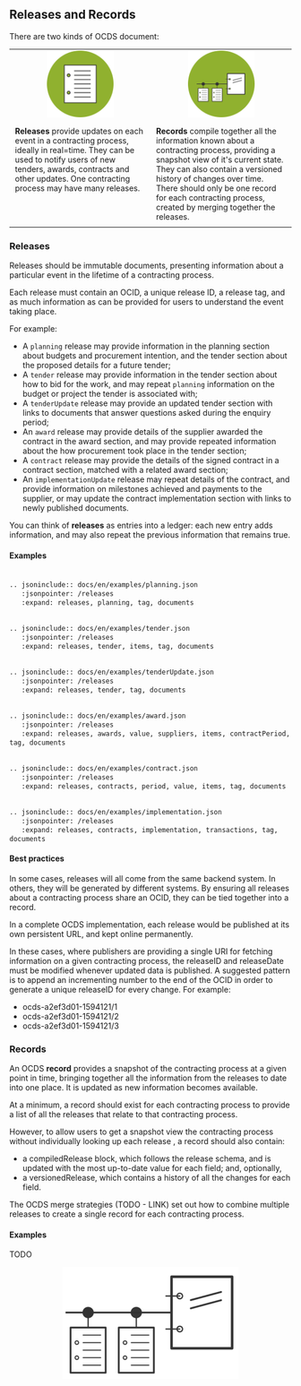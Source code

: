 ## Releases and Records

There are two kinds of OCDS document:

<table>
    <tr>
        <td width="50%" align="center"><img src="../../../assets/green_release.svg.png" width="50%"></td>
        <td width="50%" align="center"><img src="../../../assets/green_compilation.svg.png" width="50%"></td>
    </tr>
    <tr>
        <td valign="top" style="padding:10px;"><strong>Releases</strong> provide updates on each event in a contracting process, ideally in real=time. They can be used to notify users of new tenders, awards, contracts and other updates. One contracting process may have many releases.</td>
        <td valign="top" style="padding:10px;"><strong>Records</strong> compile together all the information known about a contracting process, providing a snapshot view of it's current state. They can also contain a versioned history of changes over time. There should only be one record for each contracting process, created by merging together the releases.</td>
    </tr>
</table>

### Releases

Releases should be immutable documents, presenting information about a particular event in the lifetime of a contracting process. 

Each release must contain an OCID, a unique release ID, a release tag, and as much information as can be provided for users to understand the event taking place.

For example: 

* A ```planning``` release may provide information in the planning section about budgets and procurement intention, and the tender section about the proposed details for a future tender;
* A ```tender``` release may provide information in the tender section about how to bid for the work, and may repeat ```planning``` information on the budget or project the tender is associated with;
* A ```tenderUpdate``` release may provide an updated tender section with links to documents that answer questions asked during the enquiry period;
* An ```award``` release may provide details of the supplier awarded the contract in the award section, and may provide repeated information about the how procurement took place in the tender section;
* A ```contract``` release may provide the details of the signed contract in a contract section, matched with a related award section;
* An ```implementationUpdate``` release may repeat details of the contract, and provide information on milestones achieved and payments to the supplier, or may update the contract implementation section with links to newly published documents. 

You can think of **releases** as entries into a ledger: each new entry adds information, and may also repeat the previous information that remains true. 

#### Examples


```eval_rst

.. jsoninclude:: docs/en/examples/planning.json
   :jsonpointer: /releases
   :expand: releases, planning, tag, documents

```

```eval_rst

.. jsoninclude:: docs/en/examples/tender.json
   :jsonpointer: /releases
   :expand: releases, tender, items, tag, documents

```

```eval_rst

.. jsoninclude:: docs/en/examples/tenderUpdate.json
   :jsonpointer: /releases
   :expand: releases, tender, tag, documents

```


```eval_rst

.. jsoninclude:: docs/en/examples/award.json
   :jsonpointer: /releases
   :expand: releases, awards, value, suppliers, items, contractPeriod, tag, documents

```

```eval_rst

.. jsoninclude:: docs/en/examples/contract.json
   :jsonpointer: /releases
   :expand: releases, contracts, period, value, items, tag, documents

```


```eval_rst

.. jsoninclude:: docs/en/examples/implementation.json
   :jsonpointer: /releases
   :expand: releases, contracts, implementation, transactions, tag, documents

```

#### Best practices

In some cases, releases will all come from the same backend system. In others, they will be generated by different systems. By ensuring all releases about a contracting process share an OCID, they can be tied together into a record. 

In a complete OCDS implementation, each release would be published at its own persistent URL, and kept online permanently. 

In these cases, where publishers are providing a single URI for fetching information on a given contracting process, the releaseID and releaseDate must be modified whenever updated data is published. A suggested pattern is to append an incrementing number to the end of the OCID in order to generate a unique releaseID for every change. For example:

* ocds-a2ef3d01-1594121/1
* ocds-a2ef3d01-1594121/2
* ocds-a2ef3d01-1594121/3


### Records

An OCDS **record** provides a snapshot of the contracting process at a given point in time, bringing together all the information from the releases to date into one place. It is updated as new information becomes available.

At a minimum, a record should exist for each contracting process to provide a list of all the releases that relate to that contracting process.

However, to allow users to get a snapshot view the contracting process without individually looking up each release , a record should also contain:

* a compiledRelease block, which follows the release schema, and is updated with the most up-to-date value for each field; and, optionally,
* a versionedRelease, which contains a history of all the changes for each field.

The OCDS merge strategies (TODO - LINK) set out how to combine multiple releases to create a single record for each contracting process. 

#### Examples

TODO

<center><img src="../../../assets/release_square.png" height="200"/></center>
